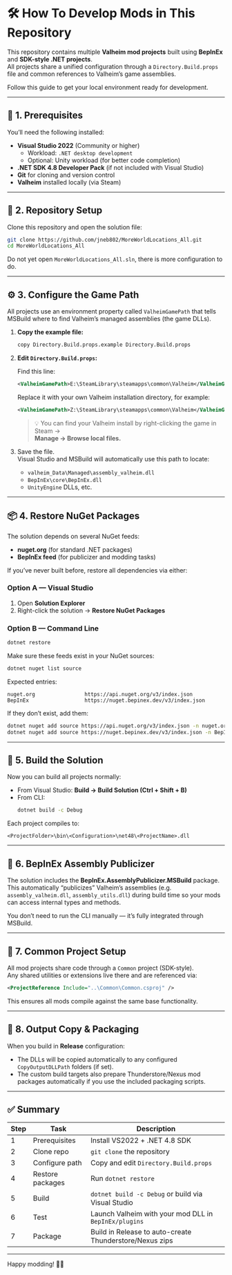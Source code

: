 # 🛠️ How To Develop Mods in This Repository

This repository contains multiple **Valheim mod projects** built using **BepInEx** and **SDK-style .NET projects**.  
All projects share a unified configuration through a `Directory.Build.props` file and common references to Valheim’s game assemblies.

Follow this guide to get your local environment ready for development.

---

## 🚀 1. Prerequisites

You’ll need the following installed:

- **Visual Studio 2022** (Community or higher)
  - Workload: `.NET desktop development`
  - Optional: Unity workload (for better code completion)
- **.NET SDK 4.8 Developer Pack** (if not included with Visual Studio)
- **Git** for cloning and version control
- **Valheim** installed locally (via Steam)

---

## 📂 2. Repository Setup

Clone this repository and open the solution file:

```bash
git clone https://github.com/jneb802/MoreWorldLocations_All.git
cd MoreWorldLocations_All
```

Do not yet open `MoreWorldLocations_All.sln`, there is more configuration to do.

---

## ⚙️ 3. Configure the Game Path

All projects use an environment property called `ValheimGamePath` that tells MSBuild where to find Valheim’s managed assemblies (the game DLLs).

1. **Copy the example file:**

   ```bash
   copy Directory.Build.props.example Directory.Build.props
   ```

2. **Edit `Directory.Build.props`:**

   Find this line:
   ```xml
   <ValheimGamePath>E:\SteamLibrary\steamapps\common\Valheim</ValheimGamePath>
   ```

   Replace it with your own Valheim installation directory, for example:
   ```xml
   <ValheimGamePath>Z:\SteamLibrary\steamapps\common\Valheim</ValheimGamePath>
   ```

   > 💡 You can find your Valheim install by right-clicking the game in Steam →  
   > **Manage → Browse local files.**

3. Save the file.  
   Visual Studio and MSBuild will automatically use this path to locate:
   - `valheim_Data\Managed\assembly_valheim.dll`
   - `BepInEx\core\BepInEx.dll`
   - `UnityEngine` DLLs, etc.

---

## 📦 4. Restore NuGet Packages

The solution depends on several NuGet feeds:

- **nuget.org** (for standard .NET packages)
- **BepInEx feed** (for publicizer and modding tasks)

If you’ve never built before, restore all dependencies via either:

### Option A — Visual Studio
1. Open **Solution Explorer**
2. Right-click the solution → **Restore NuGet Packages**

### Option B — Command Line
```bash
dotnet restore
```

Make sure these feeds exist in your NuGet sources:
```bash
dotnet nuget list source
```
Expected entries:
```
nuget.org                https://api.nuget.org/v3/index.json
BepInEx                  https://nuget.bepinex.dev/v3/index.json
```

If they don’t exist, add them:
```bash
dotnet nuget add source https://api.nuget.org/v3/index.json -n nuget.org
dotnet nuget add source https://nuget.bepinex.dev/v3/index.json -n BepInEx
```

---

## 🧩 5. Build the Solution

Now you can build all projects normally:

- From Visual Studio: **Build → Build Solution (Ctrl + Shift + B)**
- From CLI:
  ```bash
  dotnet build -c Debug
  ```

Each project compiles to:
```
<ProjectFolder>\bin\<Configuration>\net48\<ProjectName>.dll
```

---

## 🧰 6. BepInEx Assembly Publicizer

The solution includes the **BepInEx.AssemblyPublicizer.MSBuild** package.  
This automatically “publicizes” Valheim’s assemblies (e.g. `assembly_valheim.dll`, `assembly_utils.dll`) during build time so your mods can access internal types and methods.

You don’t need to run the CLI manually — it’s fully integrated through MSBuild.

---

## 🧱 7. Common Project Setup

All mod projects share code through a `Common` project (SDK-style).  
Any shared utilities or extensions live there and are referenced via:

```xml
<ProjectReference Include="..\Common\Common.csproj" />
```

This ensures all mods compile against the same base functionality.

---

## 🔄 8. Output Copy & Packaging

When you build in **Release** configuration:
- The DLLs will be copied automatically to any configured `CopyOutputDLLPath` folders (if set).
- The custom build targets also prepare Thunderstore/Nexus mod packages automatically if you use the included packaging scripts.

---

## ✅ Summary

| Step | Task | Description |
|------|------|--------------|
| 1 | Prerequisites | Install VS2022 + .NET 4.8 SDK |
| 2 | Clone repo | `git clone` the repository |
| 3 | Configure path | Copy and edit `Directory.Build.props` |
| 4 | Restore packages | Run `dotnet restore` |
| 5 | Build | `dotnet build -c Debug` or build via Visual Studio |
| 6 | Test | Launch Valheim with your mod DLL in `BepInEx/plugins` |
| 7 | Package | Build in Release to auto-create Thunderstore/Nexus zips |

---

Happy modding! 🧙‍♂️
